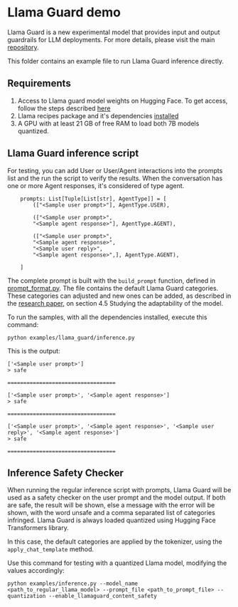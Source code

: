# Llama Guard demo
<!-- markdown-link-check-disable -->
Llama Guard is a new experimental model that provides input and output guardrails for LLM deployments. For more details, please visit the main [repository](https://github.com/facebookresearch/PurpleLlama/tree/main/Llama-Guard).

This folder contains an example file to run Llama Guard inference directly. 

## Requirements
1. Access to Llama guard model weights on Hugging Face. To get access, follow the steps described [here](https://github.com/facebookresearch/PurpleLlama/tree/main/Llama-Guard#download)
2. Llama recipes package and it's dependencies [installed](https://github.com/albertodepaola/llama-recipes/blob/llama-guard-data-formatter-example/README.md#installation)
3. A GPU with at least 21 GB of free RAM to load both 7B models quantized.

## Llama Guard inference script
For testing, you can add User or User/Agent interactions into the prompts list and the run the script to verify the results. When the conversation has one or more Agent responses, it's considered of type agent. 


```
    prompts: List[Tuple[List[str], AgentType]] = [
        (["<Sample user prompt>"], AgentType.USER),

        (["<Sample user prompt>",
        "<Sample agent response>"], AgentType.AGENT),

        (["<Sample user prompt>",
        "<Sample agent response>",
        "<Sample user reply>",
        "<Sample agent response>",], AgentType.AGENT),

    ]
```
The complete prompt is built with the `build_prompt` function, defined in [prompt_format.py](../../src/llama_recipes/inference/prompt_format.py). The file contains the default Llama Guard  categories. These categories can adjusted and new ones can be added, as described in the [research paper](https://ai.meta.com/research/publications/llama-guard-llm-based-input-output-safeguard-for-human-ai-conversations/), on section 4.5 Studying the adaptability of the model.
<!-- markdown-link-check-enable -->

To run the samples, with all the dependencies installed, execute this command:

`python examples/llama_guard/inference.py`

This is the output:

```
['<Sample user prompt>']
> safe

==================================

['<Sample user prompt>', '<Sample agent response>']
> safe

==================================

['<Sample user prompt>', '<Sample agent response>', '<Sample user reply>', '<Sample agent response>']
> safe

==================================
```

## Inference Safety Checker
When running the regular inference script with prompts, Llama Guard will be used as a safety checker on the user prompt and the model output. If both are safe, the result will be shown, else a message with the error will be shown, with the word unsafe and a comma separated list of categories infringed. Llama Guard is always loaded quantized using Hugging Face Transformers library.

In this case, the default categories are applied by the tokenizer, using the `apply_chat_template` method.

Use this command for testing with a quantized Llama model, modifying the values accordingly:

`python examples/inference.py --model_name <path_to_regular_llama_model> --prompt_file <path_to_prompt_file> --quantization --enable_llamaguard_content_safety`



